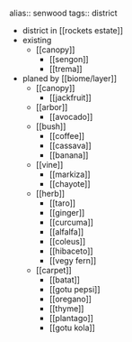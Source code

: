 alias:: senwood
tags:: district

- district in [[rockets estate]]
- existing
	- [[canopy]]
		- [[sengon]]
		- [[trema]]
- planed by [[biome/layer]]
	- [[canopy]]
		- [[jackfruit]]
	- [[arbor]]
		- [[avocado]]
	- [[bush]]
		- [[coffee]]
		- [[cassava]]
		- [[banana]]
	- [[vine]]
		- [[markiza]]
		- [[chayote]]
	- [[herb]]
		- [[taro]]
		- [[ginger]]
		- [[curcuma]]
		- [[alfalfa]]
		- [[coleus]]
		- [[hibaceto]]
		- [[vegy fern]]
	- [[carpet]]
		- [[batat]]
		- [[gotu pepsi]]
		- [[oregano]]
		- [[thyme]]
		- [[plantago]]
		- [[gotu kola]]